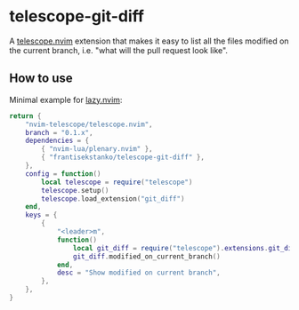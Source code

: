 # telescope-git-diff

A [telescope.nvim](https://github.com/nvim-telescope/telescope.nvim)
extension that makes it easy to list all the files modified on the current
branch, i.e. "what will the pull request look like".

## How to use

Minimal example for [lazy.nvim](https://github.com/folke/lazy.nvim):

```lua
return {
    "nvim-telescope/telescope.nvim",
    branch = "0.1.x",
    dependencies = {
        { "nvim-lua/plenary.nvim" },
        { "frantisekstanko/telescope-git-diff" },
    },
    config = function()
        local telescope = require("telescope")
        telescope.setup()
        telescope.load_extension("git_diff")
    end,
    keys = {
        {
            "<leader>m",
            function()
                local git_diff = require("telescope").extensions.git_diff
                git_diff.modified_on_current_branch()
            end,
            desc = "Show modified on current branch",
        },
    },
}
```
